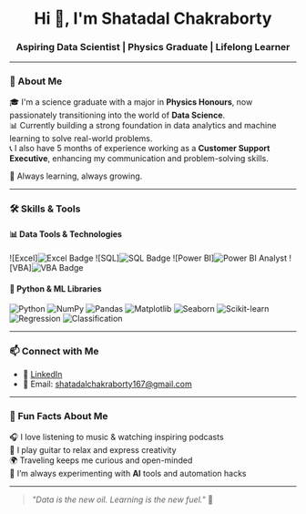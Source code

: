 <h1 align="center">Hi 👋, I'm Shatadal Chakraborty</h1>
<h3 align="center">Aspiring Data Scientist | Physics Graduate | Lifelong Learner</h3>

---

### 🚀 About Me

🎓 I'm a science graduate with a major in **Physics Honours**, now passionately transitioning into the world of **Data Science**.  
📊 Currently building a strong foundation in data analytics and machine learning to solve real-world problems.  
📞 I also have 5 months of experience working as a **Customer Support Executive**, enhancing my communication and problem-solving skills.  

🧠 Always learning, always growing.

---

### 🛠️ Skills & Tools

#### 📊 Data Tools & Technologies
![Excel]![Excel Badge ](https://github.com/user-attachments/assets/5752808e-a4e7-445b-b8c2-c1059609aef2)
![SQL]![SQL Badge ](https://github.com/user-attachments/assets/c7acd02d-2d5f-4701-99ea-25d3d8335ed0)
![Power BI]![Power BI Analyst](https://github.com/user-attachments/assets/4986442d-858c-4535-a63c-2fd6b451cc16)
![VBA]![VBA Badge](https://github.com/user-attachments/assets/09d83d6e-0fd9-4bb2-9da0-acfa4f863860)


#### 🐍 Python & ML Libraries
![Python](https://img.shields.io/badge/Python-3776AB?style=for-the-badge&logo=python&logoColor=white)
![NumPy](https://img.shields.io/badge/Numpy-013243?style=for-the-badge&logo=numpy&logoColor=white)
![Pandas](https://img.shields.io/badge/Pandas-150458?style=for-the-badge&logo=pandas&logoColor=white)
![Matplotlib](https://img.shields.io/badge/Matplotlib-11557C?style=for-the-badge&logo=plotly&logoColor=white)
![Seaborn](https://img.shields.io/badge/Seaborn-45b8ac?style=for-the-badge)
![Scikit-learn](https://img.shields.io/badge/Scikit%20Learn-F7931E?style=for-the-badge&logo=scikit-learn&logoColor=white)
![Regression](https://img.shields.io/badge/Regression-00599C?style=for-the-badge)
![Classification](https://img.shields.io/badge/Classification-007ACC?style=for-the-badge)

---


### 📫 Connect with Me

- 🔗 [LinkedIn](https://www.linkedin.com/in/shatadal-chakraborty-569903212/)
- 📧 Email: shatadalchakraborty167@gmail.com

---

### 🎯 Fun Facts About Me

🎧 I love listening to music & watching inspiring podcasts  
🎸 I play guitar to relax and express creativity  
🌍 Traveling keeps me curious and open-minded  
🤖 I’m always experimenting with **AI** tools and automation hacks  

---

> _"Data is the new oil. Learning is the new fuel."_ 🚀

